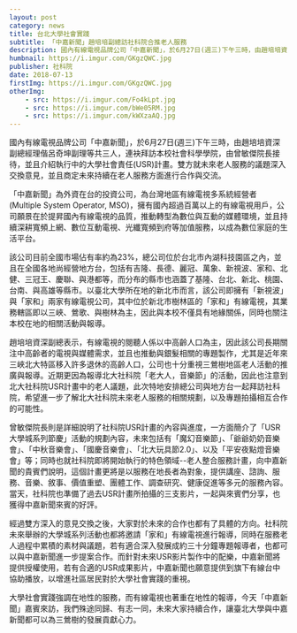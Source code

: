 ```yaml
---
layout: post
category: news
title: 台北大學社會實踐
subtitle: 「中嘉新聞」趙培培副總訪社科院合推老人服務
description: 國內有線電視品牌公司「中嘉新聞」，於6月27日(週三)下午三時，由趙培培資深副總經理偕呂奇坤副理等共三人，連袂拜訪本校社會科學學院，由曾敏傑院長接待，並且介紹執行中的大學社會責任(USR)計畫。雙方就未來老人服務的議題深入交換意見，並且商定未來持續在老人服務方面進行合作與交流。
humbnail: https://i.imgur.com/GKgzQWC.jpg
publisher: 社科院
date: 2018-07-13
firstImg: https://i.imgur.com/GKgzQWC.jpg
otherImg:
    - src: https://i.imgur.com/Fo4kLpt.jpg
    - src: https://i.imgur.com/bWe05RM.jpg
    - src: https://i.imgur.com/kWXzaAQ.jpg
---
```


國內有線電視品牌公司「中嘉新聞」，於6月27日(週三)下午三時，由趙培培資深副總經理偕呂奇坤副理等共三人，連袂拜訪本校社會科學學院，由曾敏傑院長接待，並且介紹執行中的大學社會責任(USR)計畫。雙方就未來老人服務的議題深入交換意見，並且商定未來持續在老人服務方面進行合作與交流。

「中嘉新聞」為外資在台的投資公司，為台灣地區有線電視多系統經營者(Multiple System Operator, MSO)，擁有國內超過百萬以上的有線電視用戶，公司願景在於提昇國內有線電視的品質，推動轉型為數位與互動的媒體環境，並且持續深耕寬頻上網、數位互動電視、光纖寬頻到府等加值服務，以成為數位家庭的生活平台。

該公司目前全國市場佔有率約為23%，總公司位於台北市內湖科技園區之內，並且在全國各地尚經營地方台，包括有吉隆、長德、麗冠、萬象、新視波、家和、北健、三冠王、慶聯、與港都等，而分布的縣市也涵蓋了基隆、台北、新北、桃園、台南、與高雄等縣市。以臺北大學所在地的新北市而言，該公司即擁有「新視波」與「家和」兩家有線電視公司，其中位於新北市樹林區的「家和」有線電視，其業務轄區即以三峽、鶯歌、與樹林為主，因此與本校不僅具有地緣關係，同時也關注本校在地的相關活動與報導。

趙培培資深副總表示，有線電視的閱聽人係以中高齡人口為主，因此該公司長期關注中高齡者的電視與媒體需求，並且也推動與銀髮相關的專題製作，尤其是近年來三峽北大特區移入許多退休的高齡人口，公司也十分重視三鶯樹地區老人活動的推廣與報導。近期更因為報導北大社科院「老大人，音樂節」的活動，因此也注意到北大社科院USR計畫中的老人議題，此次特地安排總公司與地方台一起拜訪社科院，希望進一步了解北大社科院未來老人服務的相關規劃，以及專題拍攝相互合作的可能性。

曾敏傑院長則是詳細說明了社科院USR計畫的內容與進度，一方面簡介了「USR大學城系列節慶」活動的規劃內容，未來包括有「魔幻音樂節」、「爺爺奶奶音樂會」、「中秋音樂會」、「國慶音樂會」、「北大玩具節2.0」、以及「平安夜點燈音樂會」等；同時也就社科院即將開始執行的特色領域--老人整合服務計畫，向中嘉新聞的貴賓們說明，這個計畫更將是以服務在地長者為對象，提供講座、諮詢、服務、音樂、敘事、價值重塑、團體工作、調查研究、健康促進等多元的服務內容。當天，社科院也準備了過去USR計畫所拍攝的三支影片，一起與來賓們分享，也獲得中嘉新聞來賓的好評。

經過雙方深入的意見交換之後，大家對於未來的合作也都有了具體的方向。社科院未來舉辦的大學城系列活動也都將邀請「家和」有線電視進行報導，同時在服務老人過程中累積的素材與議題，若有適合深入發展成約三十分鐘專題報導者，也都可以與中嘉新聞進一步提案合作。而針對未來USR影片製作中的配樂，中嘉新聞將提供授權使用，若有合適的USR成果影片，中嘉新聞也願意提供到旗下有線台中協助播放，以增進社區居民對於大學社會實踐的重視。

大學社會實踐強調在地性的服務，而有線電視也著重在地性的報導，今天「中嘉新聞」嘉賓來訪，我們殊途同歸、有志一同，未來大家持續合作，讓臺北大學與中嘉新聞都可以為三鶯樹的發展貢獻心力。
